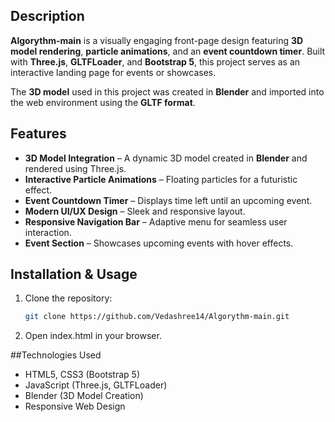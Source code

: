 ## Description
**Algorythm-main** is a visually engaging front-page design featuring **3D model rendering**, **particle animations**, and an **event countdown timer**. Built with **Three.js**, **GLTFLoader**, and **Bootstrap 5**, this project serves as an interactive landing page for events or showcases.  

The **3D model** used in this project was created in **Blender** and imported into the web environment using the **GLTF format**.

## Features
- **3D Model Integration** – A dynamic 3D model created in **Blender** and rendered using Three.js.
- **Interactive Particle Animations** – Floating particles for a futuristic effect.
- **Event Countdown Timer** – Displays time left until an upcoming event.
- **Modern UI/UX Design** – Sleek and responsive layout.
- **Responsive Navigation Bar** – Adaptive menu for seamless user interaction.
- **Event Section** – Showcases upcoming events with hover effects.

## Installation & Usage
1. Clone the repository:
   ```bash
   git clone https://github.com/Vedashree14/Algorythm-main.git
2. Open index.html in your browser.
   
##Technologies Used
- HTML5, CSS3 (Bootstrap 5)
- JavaScript (Three.js, GLTFLoader)
- Blender (3D Model Creation)
- Responsive Web Design
